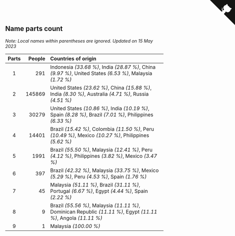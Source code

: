 ## Name parts count

*Note: Local names within parentheses are ignored.*
*Updated on 15 May 2023*

| Parts | People | Countries of origin |
| :--: | ---: | :--- |
| 1 | 291 | Indonesia *(33.68 %)*, India *(28.87 %)*, China *(9.97 %)*, United States *(6.53 %)*, Malaysia *(1.72 %)* |
| 2 | 145869 | United States *(23.62 %)*, China *(15.88 %)*, India *(8.30 %)*, Australia *(4.71 %)*, Russia *(4.51 %)* |
| 3 | 30279 | United States *(10.86 %)*, India *(10.19 %)*, Spain *(8.28 %)*, Brazil *(7.01 %)*, Philippines *(6.33 %)* |
| 4 | 14401 | Brazil *(15.42 %)*, Colombia *(11.50 %)*, Peru *(10.49 %)*, Mexico *(10.27 %)*, Philippines *(5.62 %)* |
| 5 | 1991 | Brazil *(55.50 %)*, Malaysia *(12.41 %)*, Peru *(4.12 %)*, Philippines *(3.82 %)*, Mexico *(3.47 %)* |
| 6 | 397 | Brazil *(42.32 %)*, Malaysia *(33.75 %)*, Mexico *(5.29 %)*, Peru *(4.53 %)*, Spain *(1.76 %)* |
| 7 | 45 | Malaysia *(51.11 %)*, Brazil *(31.11 %)*, Portugal *(6.67 %)*, Egypt *(4.44 %)*, Spain *(2.22 %)* |
| 8 | 9 | Brazil *(55.56 %)*, Malaysia *(11.11 %)*, Dominican Republic *(11.11 %)*, Egypt *(11.11 %)*, Angola *(11.11 %)* |
| 9 | 1 | Malaysia *(100.00 %)* |


<a href="https://github.com/JustinTimeCuber/wca_statistics" class="github-corner" aria-label="View source on Github"><svg width="80" height="80" viewBox="0 0 250 250" style="fill:#151513; color:#fff; position: absolute; top: 0; border: 0; right: 0;" aria-hidden="true"><path d="M0,0 L115,115 L130,115 L142,142 L250,250 L250,0 Z"></path><path d="M128.3,109.0 C113.8,99.7 119.0,89.6 119.0,89.6 C122.0,82.7 120.5,78.6 120.5,78.6 C119.2,72.0 123.4,76.3 123.4,76.3 C127.3,80.9 125.5,87.3 125.5,87.3 C122.9,97.6 130.6,101.9 134.4,103.2" fill="currentColor" style="transform-origin: 130px 106px;" class="octo-arm"></path><path d="M115.0,115.0 C114.9,115.1 118.7,116.5 119.8,115.4 L133.7,101.6 C136.9,99.2 139.9,98.4 142.2,98.6 C133.8,88.0 127.5,74.4 143.8,58.0 C148.5,53.4 154.0,51.2 159.7,51.0 C160.3,49.4 163.2,43.6 171.4,40.1 C171.4,40.1 176.1,42.5 178.8,56.2 C183.1,58.6 187.2,61.8 190.9,65.4 C194.5,69.0 197.7,73.2 200.1,77.6 C213.8,80.2 216.3,84.9 216.3,84.9 C212.7,93.1 206.9,96.0 205.4,96.6 C205.1,102.4 203.0,107.8 198.3,112.5 C181.9,128.9 168.3,122.5 157.7,114.1 C157.9,116.9 156.7,120.9 152.7,124.9 L141.0,136.5 C139.8,137.7 141.6,141.9 141.8,141.8 Z" fill="currentColor" class="octo-body"></path></svg></a><style>.github-corner:hover .octo-arm{animation:octocat-wave 560ms ease-in-out}@keyframes octocat-wave{0%,100%{transform:rotate(0)}20%,60%{transform:rotate(-25deg)}40%,80%{transform:rotate(10deg)}}@media (max-width:500px){.github-corner:hover .octo-arm{animation:none}.github-corner .octo-arm{animation:octocat-wave 560ms ease-in-out}}</style>
